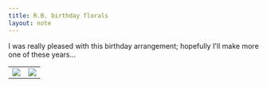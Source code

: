 ```yaml
---
title: R.B. birthday florals
layout: note
---
```


I was really pleased with this birthday arrangement; hopefully I'll make more one of these years...

<table>
	<tr>
		<td><img src="{{ site.baseurl }}\assets\florals\rachel-birthday-23.webp"/></td>
		<td><img src="{{ site.baseurl }}/assets//rachel-birthday-23-detail.webp"/></td>
	</tr>
</table>